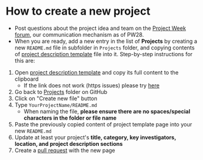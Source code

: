# How to create a new project

- Post questions about the project idea and team on the [Project Week forum][forum], our communication mechanism as of PW28.
- When you are ready, add a new entry in the list of **Projects** by creating a new `README.md` file in subfolder in `Projects` folder, and copying contents of [project description template][project-description-template] file into it. Step-by-step instructions for this are:

1. Open [project description template][project-description-template] and copy its full content to the clipboard
    * If the link does not work (https issues) please try [here](https://github.com/NA-MIC/ProjectWeek/blob/master/PW39_2023_Montreal/Projects/Template/README.md)
3. Go back to [Projects](https://github.com/NA-MIC/ProjectWeek/tree/master/PW39_2023_Montreal/Projects) folder on GitHub
4. Click on "Create new file" button
5. Type `YourProjectName/README.md`  
    - When naming the file, **please ensure there are no spaces/special characters in the folder or file name**
6. Paste the previously copied content of project template page into your new `README.md`
7. Update at least your project's __title, category, key investigators, location, and project description sections__
8. Create a [pull request](https://help.github.com/articles/creating-a-pull-request/) with the new page


[forum]: https://discourse.slicer.org/c/community/project-week
[project-description-template]: https://raw.githubusercontent.com/NA-MIC/ProjectWeek/master/PW39_2023_Montreal/Projects/Template/README.md
